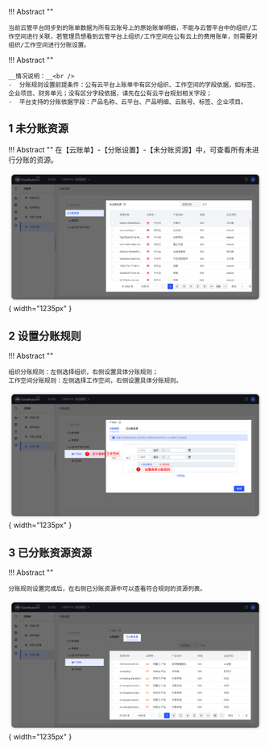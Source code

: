 !!! Abstract ""

    当前云管平台同步到的账单数据为所有云账号上的原始账单明细，不能与云管平台中的组织/工作空间进行关联，若管理员想看到云管平台上组织/工作空间在公有云上的费用账单，则需要对组织/工作空间进行分账设置。

!!! Abstract ""

    __情况说明：__<br />
    -  分账规则设置前提条件：公有云平台上账单中有区分组织、工作空间的字段依据，如标签、企业项目、财务单元；没有区分字段依据，请先在公有云平台规划相关字段；
    -  平台支持的分账依据字段：产品名称、云平台、产品明细、云账号、标签、企业项目。

## 1 未分账资源

!!! Abstract ""
    在【云账单】-【分账设置】-【未分账资源】中，可查看所有未进行分账的资源。

![未分帐资源列表](../../img/finance-management/ledger_setting/未分帐资源列表.png){ width="1235px" }

## 2 设置分账规则

!!! Abstract ""

    组织分账规则：左侧选择组织，右侧设置具体分账规则；
    工作空间分账规则：左侧选择工作空间，右侧设置具体分账规则。

![设置分账规则](../../img/finance-management/ledger_setting/设置分账规则.png){ width="1235px" }

## 3 已分账资源资源

!!! Abstract ""

    分账规则设置完成后，在右侧已分账资源中可以查看符合规则的资源列表。

![查看已分账资源](../../img/finance-management/ledger_setting/查看已分帐资源.png){ width="1235px" }   


